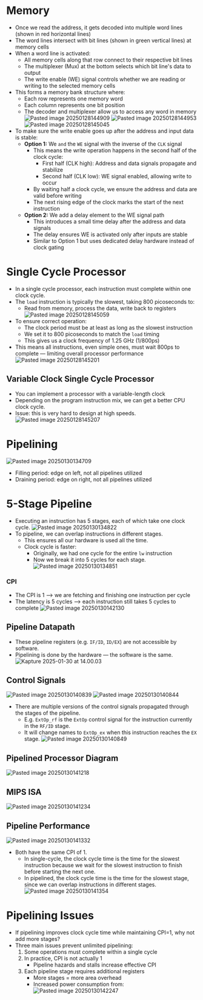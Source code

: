 # Memory
* Once we read the address, it gets decoded into multiple word lines (shown in red horizontal lines)
* The word lines intersect with bit lines (shown in green vertical lines) at memory cells
* When a word line is activated:
	* All memory cells along that row connect to their respective bit lines
	* The multiplexer (Mux) at the bottom selects which bit line's data to output
	* The write enable (WE) signal controls whether we are reading or writing to the selected memory cells
* This forms a memory bank structure where:
	* Each row represents one memory word
	* Each column represents one bit position
	* The decoder and multiplexer allow us to access any word in memory
![Pasted image 20250128144909](../../attachments/Pasted%20image%2020250128144909.png)
![Pasted image 20250128144953](../../attachments/Pasted%20image%2020250128144953.png)
![Pasted image 20250128145045](../../attachments/Pasted%20image%2020250128145045.png)
* To make sure the write enable goes up after the address and input data is stable:
	* **Option 1:** We `and` the `WE` signal with the inverse of the `CLK` signal
		* This means the write operation happens in the second half of the clock cycle:
			* First half (CLK high): Address and data signals propagate and stabilize
			* Second half (CLK low): WE signal enabled, allowing write to occur
		* By waiting half a clock cycle, we ensure the address and data are valid before writing
		* The next rising edge of the clock marks the start of the next instruction
	* **Option 2:** We add a delay element to the WE signal path
		* This introduces a small time delay after the address and data signals
		* The delay ensures WE is activated only after inputs are stable
		* Similar to Option 1 but uses dedicated delay hardware instead of clock gating

# Single Cycle Processor
* In a single cycle processor, each instruction must complete within one clock cycle.
* The `load` instruction is typically the slowest, taking 800 picoseconds to:
	* Read from memory, process the data, write back to registers
![Pasted image 20250128145059](../../attachments/Pasted%20image%2020250128145059.png)
* To ensure correct operation:
	* The clock period must be at least as long as the slowest instruction
	* We set it to 800 picoseconds to match the `load` timing
	* This gives us a clock frequency of 1.25 GHz (1/800ps)
* This means all instructions, even simple ones, must wait 800ps to complete — limiting overall processor performance
![Pasted image 20250128145201](../../attachments/Pasted%20image%2020250128145201.png)

## Variable Clock Single Cycle Processor
* You can implement a processor with a variable-length clock
* Depending on the program instruction mix, we can get a better CPU clock cycle.
* Issue: this is very hard to design at high speeds.
![Pasted image 20250128145207](../../attachments/Pasted%20image%2020250128145207.png)

# Pipelining
![Pasted image 20250130134709](../../attachments/Pasted%20image%2020250130134709.png)
* Filling period: edge on left, not all pipelines utilized
* Draining period: edge on right, not all pipelines utilized

# 5-Stage Pipeline
* Executing an instruction has 5 stages, each of which take one clock cycle.
![Pasted image 20250130134822](../../attachments/Pasted%20image%2020250130134822.png)
* To pipeline, we can overlap instructions in different stages.
	* This ensures all our hardware is used all the time.
	* Clock cycle is faster:
		* Originally, we had one cycle for the entire `lw` instruction
		* Now we break it into 5 cycles for each stage.
![Pasted image 20250130134851](../../attachments/Pasted%20image%2020250130134851.png)

### CPI
* The CPI is 1 ⟶ we are fetching and finishing one instruction per cycle
* The latency is 5 cycles ⟶ each instruction still takes 5 cycles to complete
![Pasted image 20250130142130](../../attachments/Pasted%20image%2020250130142130.png)

## Pipeline Datapath
* These pipeline registers (e.g. `IF/ID`, `ID/EX`) are not accessible by software.
* Pipelining is done by the hardware — the software is the same.
![Kapture 2025-01-30 at 14.00.03](../../attachments/Kapture%202025-01-30%20at%2014.00.03.gif)

## Control Signals
![Pasted image 20250130140839](../../attachments/Pasted%20image%2020250130140839.png)
![Pasted image 20250130140844](../../attachments/Pasted%20image%2020250130140844.png)
* There are multiple versions of the control signals propagated through the stages of the pipeline.
	* E.g. `ExtOp_rf` is the `ExtOp` control signal for the instruction currently in the `RF/ID` stage.
	* It will change names to `ExtOp_ex` when this instruction reaches the `EX` stage.
![Pasted image 20250130140849](../../attachments/Pasted%20image%2020250130140849.png)

## Pipelined Processor Diagram
![Pasted image 20250130141218](../../attachments/Pasted%20image%2020250130141218.png)

## MIPS ISA
![Pasted image 20250130141234](../../attachments/Pasted%20image%2020250130141234.png)

## Pipeline Performance
![Pasted image 20250130141332](../../attachments/Pasted%20image%2020250130141332.png)
* Both have the same CPI of 1.
	* In single-cycle, the clock cycle time is the time for the slowest instruction because we wait for the slowest instruction to finish before starting the next one.
	* In pipelined, the clock cycle time is the time for the slowest stage, since we can overlap instructions in different stages.
![Pasted image 20250130141354](../../attachments/Pasted%20image%2020250130141354.png)

# Pipelining Issues
* If pipelining improves clock cycle time while maintaining CPI=1, why not add more stages?
* Three main issues prevent unlimited pipelining:
	1. Some operations must complete within a single cycle
	2. In practice, CPI is not actually 1
		* Pipeline hazards and stalls increase effective CPI
	3. Each pipeline stage requires additional registers
		* More stages = more area overhead
		* Increased power consumption from:
![Pasted image 20250130142247](../../attachments/Pasted%20image%2020250130142247.png)
